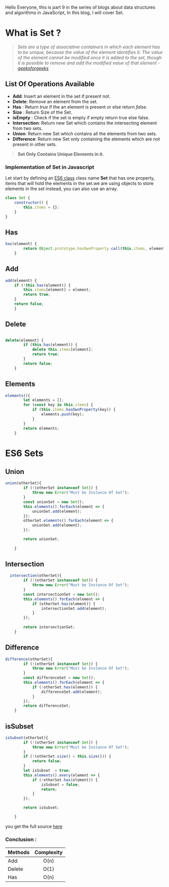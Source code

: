 Hello Everyone, this is part 9 in the series of blogs about data structures and algorithms in JavaScript, In this blog, I will cover Set.

# What is Set ? 
> *Sets are a type of associative containers in which each element has to be unique, because the value of the element identifies it. The value of the element cannot be modified once it is added to the set, though it is possible to remove and add the modified value of that element*  - [*geeksforgeeks*](https://www.geeksforgeeks.org/)

## List Of Operations Available  

* __Add__: Insert an element in the set if present not.
* __Delete__: Remove an element from the set. 
* __Has__ : Return *true* if the an element is present or else return *false*.
* __Size__ : Return Size of the Set.
* __isEmpty__ : Check if the set is empty if empty return true else false.
* __Intersection__: Return new Set which contains the intersecting element from two sets.
* __Union__: Return new Set which contains all the elements from two sets.
* __Difference__: Return new Set only containing the elements which are not present in other sets.

>  __Set Only Contains Unique Elements in it.__
### Implementation of Set in Javascript 

Let start by defining an [ES6 class](https://developer.mozilla.org/en-US/docs/Web/JavaScript/Reference/Classes) class name __Set__ that has one property, items that will hold the elements in the set.we are using objects to store elements in the set instead, you can also use an array.


```javascript
class Set {
    constructor() {
        this.items = {};
    }
}
```
## Has

```javascript
has(element) {
        return Object.prototype.hasOwnProperty.call(this.items, element);
    }
```
## Add

```javascript
add(element) {
    if (!this.has(element)) {
        this.items[element] = element;
        return true;
    }
    return false;
    }
```
## Delete

```javascript

delete(element) {
        if (this.has(element)) {
            delete this.items[element];
            return true;
        }
        return false;
    }

```
## Elements

```javascript
elements(){
        let elements = [];
        for (const key in this.items) {
            if (this.items.hasOwnProperty(key)) {
                elements.push(key);
            }
        }
        return elements;
    }
```


ES6 Sets
===

## Union

```javascript
union(otherSet){
        if (!(otherSet instanceof Set)) {
            throw new Error("Must be Instance Of Set");
        }
        const unionSet = new Set();
        this.elements().forEach(element => {
            unionSet.add(element);
        });
        otherSet.elements().forEach(element => {
            unionSet.add(element);
        });

        return unionSet;
        
    }
```


## Intersection

```javascript
  intersection(otherSet){
        if (!(otherSet instanceof Set)) {
            throw new Error("Must be Instance Of Set");
        }
        const intersectionSet = new Set();
        this.elements().forEach(element => {
            if (otherSet.has(element)) {
                intersectionSet.add(element);
            }
        });
        
        return intersectionSet;
    }
```
## Difference

```javascript
difference(otherSet){
        if (!(otherSet instanceof Set)) {
            throw new Error("Must be Instance Of Set");
        }
        const differenceSet = new Set();
        this.elements().forEach(element => {
            if (!otherSet.has(element)) {
                differenceSet.add(element);
            }
        });
        return differenceSet;
    }
```
## isSubset

```javascript
isSubset(otherSet){
        if (!(otherSet instanceof Set)) {
            throw new Error("Must be Instance Of Set");
        }
        if (!(otherSet.size() > this.size())) {
            return false;
        }
        let isSubset  = true;
        this.elements().every(element => {
            if (!otherSet.has(element)) {
                isSubset = false;
                return;
            }
        });

        return isSubset;

    }
```


you get the full source [here](https://github.com/swarup260/Learning_Algorithms/blob/master/data_structure/Set.js)



### Conclusion : 


| Methods       | Complexity    |
| ------------- |:-------------:| 
| Add           | O(n)          | 
| Delete        | O(1)          |  
| Has           | O(n)          | 